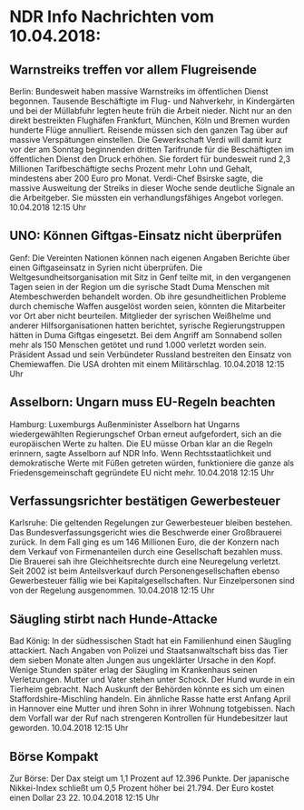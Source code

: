 # NDR Info Nachrichten vom 10.04.2018:


## Warnstreiks treffen vor allem Flugreisende
Berlin: Bundesweit haben massive Warnstreiks im öffentlichen Dienst begonnen. Tausende Beschäftigte im Flug- und Nahverkehr, in Kindergärten und bei der Müllabfuhr legten heute früh die Arbeit nieder. Nicht nur an den direkt  bestreikten Flughäfen Frankfurt, München, Köln und Bremen wurden hunderte Flüge annulliert. Reisende müssen sich den ganzen Tag über auf massive Verspätungen einstellen. Die Gewerkschaft Verdi will damit kurz vor der am Sonntag beginnenden dritten Tarifrunde für die Beschäftigten im öffentlichen Dienst den Druck erhöhen. Sie fordert für bundesweit rund 2,3 Millionen Tarifbeschäftigte sechs Prozent mehr Lohn und Gehalt, mindestens aber 200 Euro pro Monat. Verdi-Chef Bsirske sagte, die massive Ausweitung der Streiks in dieser Woche sende deutliche Signale an die Arbeitgeber. Sie müssten ein verhandlungsfähiges Angebot vorlegen. 10.04.2018 12:15 Uhr 

## UNO: Können Giftgas-Einsatz nicht überprüfen
Genf:	Die Vereinten Nationen können nach eigenen Angaben Berichte über einen Giftgaseinsatz in Syrien nicht überprüfen. Die Weltgesundheitsorganisation mit Sitz in Genf teilte mit, in den vergangenen Tagen seien in der Region um die syrische Stadt Duma Menschen mit Atembeschwerden behandelt worden. Ob ihre gesundheitlichen Probleme durch chemische Waffen ausgelöst worden seien, könnten die Mitarbeiter vor Ort aber nicht beurteilen. Mitglieder der syrischen Weißhelme und anderer Hilfsorganisationen hatten berichtet, syrische Regierungstruppen hätten in Duma Giftgas eingesetzt. Bei dem Angriff am Sonnabend sollen mehr als 150 Menschen getötet und rund 1.000 verletzt worden sein. Präsident Assad und sein Verbündeter Russland bestreiten den Einsatz von Chemiewaffen. Die USA drohten mit einem Militärschlag. 10.04.2018 12:15 Uhr 

## Asselborn: Ungarn muss EU-Regeln beachten
Hamburg:	 Luxemburgs Außenminister Asselborn hat Ungarns wiedergewählten Regierungschef Orban erneut aufgefordert, sich an die europäischen Werte zu halten. Die EU müsse Orban klar an die Regeln erinnern, sagte Asselborn auf NDR Info. Wenn Rechtsstaatlichkeit und demokratische Werte mit Füßen getreten würden, funktioniere die ganze als Friedensgemeinschaft gegründete EU nicht mehr. 10.04.2018 12:15 Uhr 

## Verfassungsrichter bestätigen Gewerbesteuer
Karlsruhe: Die geltenden Regelungen zur Gewerbesteuer bleiben bestehen. Das Bundesverfassungsgericht wies die Beschwerde einer Großbrauerei zurück. In dem Fall ging es um 146 Millionen Euro, die der Konzern nach dem Verkauf von Firmenanteilen durch eine Gesellschaft bezahlen muss. Die Brauerei sah ihre Gleichheitsrechte durch eine Neuregelung verletzt. Seit 2002 ist beim Anteilsverkauf durch Personengesellschaften ebenso Gewerbesteuer fällig wie bei Kapitalgesellschaften. Nur Einzelpersonen sind von der Regelung ausgenommen. 10.04.2018 12:15 Uhr 

## Säugling stirbt nach Hunde-Attacke
Bad König: In der südhessischen Stadt hat ein Familienhund einen Säugling attackiert. Nach Angaben von Polizei und Staatsanwaltschaft biss das Tier dem sieben Monate alten Jungen aus ungeklärter Ursache in den Kopf. Wenige Stunden später erlag der Säugling im Krankenhaus seinen Verletzungen. Mutter und Vater stehen unter Schock. Der Hund wurde in ein Tierheim gebracht. Nach Auskunft der Behörden könnte es sich um einen Staffordshire-Mischling handeln. Ein ähnliche Rasse hatte erst Anfang April in Hannover eine Mutter und ihren Sohn in ihrer Wohnung totgebissen. Nach dem Vorfall war der Ruf nach strengeren Kontrollen für Hundebesitzer laut geworden. 10.04.2018 12:15 Uhr 

## Börse Kompakt
Zur Börse: Der Dax steigt um 1,1 Prozent auf 12.396 Punkte. Der japanische Nikkei-Index schließt um 0,5 Prozent höher bei 21.794. Der Euro kostet einen Dollar 23 22. 10.04.2018 12:15 Uhr 
